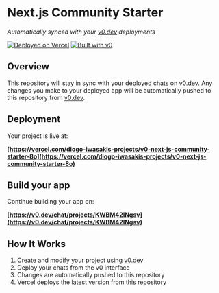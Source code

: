 # Next.js Community Starter

*Automatically synced with your [v0.dev](https://v0.dev) deployments*

[![Deployed on Vercel](https://img.shields.io/badge/Deployed%20on-Vercel-black?style=for-the-badge&logo=vercel)](https://vercel.com/diogo-iwasakis-projects/v0-next-js-community-starter-8o)
[![Built with v0](https://img.shields.io/badge/Built%20with-v0.dev-black?style=for-the-badge)](https://v0.dev/chat/projects/KWBM42lNgsv)

## Overview

This repository will stay in sync with your deployed chats on [v0.dev](https://v0.dev).
Any changes you make to your deployed app will be automatically pushed to this repository from [v0.dev](https://v0.dev).

## Deployment

Your project is live at:

**[https://vercel.com/diogo-iwasakis-projects/v0-next-js-community-starter-8o](https://vercel.com/diogo-iwasakis-projects/v0-next-js-community-starter-8o)**

## Build your app

Continue building your app on:

**[https://v0.dev/chat/projects/KWBM42lNgsv](https://v0.dev/chat/projects/KWBM42lNgsv)**

## How It Works

1. Create and modify your project using [v0.dev](https://v0.dev)
2. Deploy your chats from the v0 interface
3. Changes are automatically pushed to this repository
4. Vercel deploys the latest version from this repository